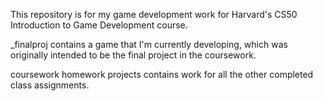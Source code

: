 This repository is for my game development work for Harvard's CS50 Introduction to Game Development course.

_finalproj contains a game that I'm currently developing, which was originally intended to be the final project in the coursework. 

coursework homework projects contains work for all the other completed class assignments. 
